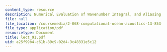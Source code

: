 ```yaml
---
content_type: resource
description: Numerical Evaluation of Wavenumber Integral, and Aliasing and Wrap-around
file: null
file_location: /coursemedia/2-068-computational-ocean-acoustics-13-853-spring-2003/a25f99b4c61b89c902d43c48331e5c12_lect_91.pdf
file_type: application/pdf
resourcetype: Document
title: lect_91.pdf
uid: a25f99b4-c61b-89c9-02d4-3c48331e5c12
---
```

